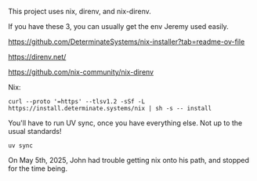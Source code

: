 This project uses nix, direnv, and nix-direnv.

If you have these 3, you can usually get the env Jeremy used easily.

https://github.com/DeterminateSystems/nix-installer?tab=readme-ov-file

https://direnv.net/

https://github.com/nix-community/nix-direnv

Nix: 

    curl --proto '=https' --tlsv1.2 -sSf -L https://install.determinate.systems/nix | sh -s -- install

You'll have to run UV sync, once you have everything else. Not up to the usual standards!

    uv sync

On May 5th, 2025, John had trouble getting nix onto his path, and stopped for the time being.